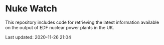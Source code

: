 # Nuke Watch

This repository includes code for retrieving the latest information available on the output of EDF nuclear power plants in the UK.

Last updated: 2020-11-26 21:04